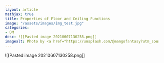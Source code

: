 ```yaml
---
layout: article
mathjax: true
title: Properties of Floor and Ceiling Functions
image: "/assets/images/img_test.jpg"
categories:
- DM
desc: ![[Pasted image 20210607130258.png]] 
imagealt: Photo by <a href="https://unsplash.com/@mangofantasy?utm_source=unsplash&utm_medium=referral&utm_content=creditCopyText">Tim Johnson</a> on <a href="https://unsplash.com/s/photos/logic?utm_source=unsplash&utm_medium=referral&utm_content=creditCopyText">Unsplash</a>
---
```

![[Pasted image 20210607130258.png]]